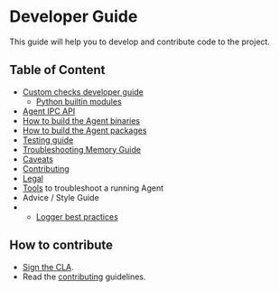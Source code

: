 # Developer Guide

This guide will help you to develop and contribute code to the project.

## Table of Content

* [Custom checks developer guide](checks/README.md)
  * [Python builtin modules](checks/builtins)
* [Agent IPC API](agent_api.md)
* [How to build the Agent binaries](../public/how-to/build/standalone.md)
* [How to build the Agent packages][agent-omnibus]
* [Testing guide][testing]
* [Troubleshooting Memory Guide][memory]
* [Caveats][caveats]
* [Contributing][contributing]
* [Legal][legal]
* [Tools](tools.md) to troubleshoot a running Agent
* Advice / Style Guide
*   * [Logger best practices](logger.md)

## How to contribute

* [Sign the CLA][legal].
* Read the [contributing][contributing] guidelines.


[legal]: legal.md
[testing]: agent_tests.md
[memory]: agent_memory.md
[caveats]: caveats.md
[contributing]: ../public/guidelines/contributing.md
[agent-omnibus]: agent_omnibus.md
[tools]: tools.md
